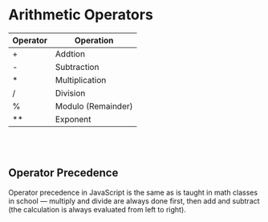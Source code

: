 # Arithmetic Operators

| Operator | Operation          |
| -------- | ------------------ |
| +        | Addtion            |
| -        | Subtraction        |
| \*       | Multiplication     |
| /        | Division           |
| %        | Modulo (Remainder) |
| \*\*     | Exponent           |

<br>
<br>

## Operator Precedence

Operator precedence in JavaScript is the same as is taught in math classes in school — multiply and divide are always done first, then add and subtract (the calculation is always evaluated from left to right).

<br>
<br>
